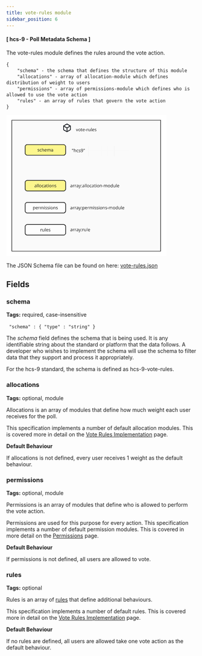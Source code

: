 ```yaml
---
title: vote-rules module
sidebar_position: 6
---
```


#### [ hcs-9 - Poll Metadata Schema ]

The vote-rules module defines the rules around the vote action.

```
{
    "schema" - the schema that defines the structure of this module
    "allocations" - array of allocation-module which defines distribution of weight to users
    "permissions" - array of permissions-module which defines who is allowed to use the vote action
    "rules" - an array of rules that govern the vote action
}
```

![vote-rules diagram](../../../../static/polls/vote-rules.png)

The JSON Schema file can be found on here: [vote-rules.json](../../../assets/schema/vote-rules.json)

## Fields

### schema

**Tags:** required, case-insensitive

` "schema" : { "type" : "string" }`

The *schema* field defines the schema that is being used. It is any identifiable string about the standard or platform that the data follows. A developer who wishes to implement the schema will use the schema to filter data that they support and process it appropriately.

For the hcs-9 standard, the schema is defined as hcs-9-vote-rules.

### allocations

**Tags:** optional, module

Allocations is an array of modules that define how much weight each user receives for the poll. 

This specification implements a number of default allocation modules. This is covered more in detail on the [Vote Rules Implementation](../implementation/vote-rules-implementation.md) page.

**Default Behaviour** 

If allocations is not defined, every user receives 1 weight as the default behaviour.


### permissions

**Tags:** optional, module

Permissions is an array of modules that define who is allowed to perform the vote action.

Permissions are used for this purpose for every action. This specification implements a number of default permission modules. This is covered in more detail on the [Permissions](./permissions.md) page.

**Default Behaviour**

If permissions is not defined, all users are allowed to vote.

### rules

**Tags:** optional

Rules is an array of [rules](./rules.md) that define additional behaviours. 

This specification implements a number of default rules. This is covered more in detail on the [Vote Rules Implementation](../implementation/vote-rules-implementation.md) page.

**Default Behaviour**

If no rules are defined, all users are allowed take one vote action as the default behaviour.
